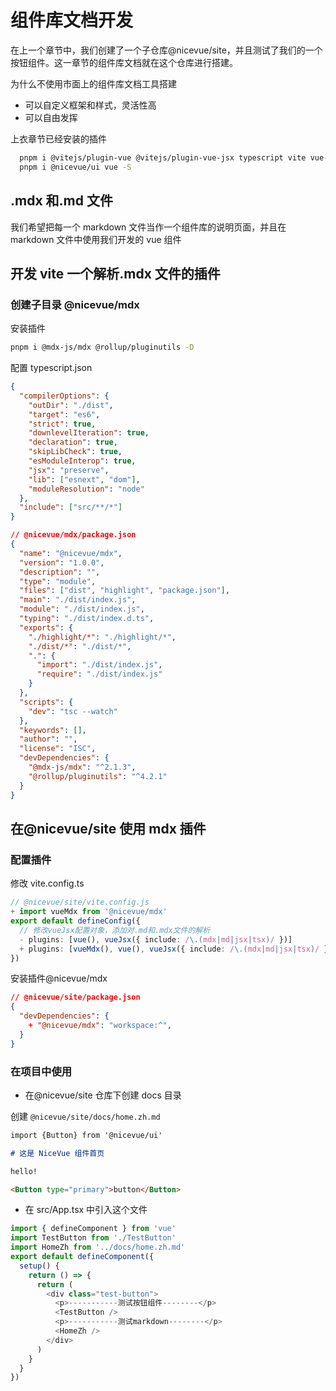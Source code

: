 # 组件库文档开发

在上一个章节中，我们创建了一个子仓库@nicevue/site，并且测试了我们的一个按钮组件。这一章节的组件库文档就在这个仓库进行搭建。

为什么不使用市面上的组件库文档工具搭建

- 可以自定义框架和样式，灵活性高
- 可以自由发挥

上衣章节已经安装的插件

```sh
  pnpm i @vitejs/plugin-vue @vitejs/plugin-vue-jsx typescript vite vue-tsc -D
  pnpm i @nicevue/ui vue -S
```

## .mdx 和.md 文件

我们希望把每一个 markdown 文件当作一个组件库的说明页面，并且在 markdown 文件中使用我们开发的 vue 组件

## 开发 vite 一个解析.mdx 文件的插件

### 创建子目录 @nicevue/mdx

安装插件

```sh
pnpm i @mdx-js/mdx @rollup/pluginutils -D
```

配置 typescript.json

```json
{
  "compilerOptions": {
    "outDir": "./dist",
    "target": "es6",
    "strict": true,
    "downlevelIteration": true,
    "declaration": true,
    "skipLibCheck": true,
    "esModuleInterop": true,
    "jsx": "preserve",
    "lib": ["esnext", "dom"],
    "moduleResolution": "node"
  },
  "include": ["src/**/*"]
}
```

```json
// @nicevue/mdx/package.json
{
  "name": "@nicevue/mdx",
  "version": "1.0.0",
  "description": "",
  "type": "module",
  "files": ["dist", "highlight", "package.json"],
  "main": "./dist/index.js",
  "module": "./dist/index.js",
  "typing": "./dist/index.d.ts",
  "exports": {
    "./highlight/*": "./highlight/*",
    "./dist/*": "./dist/*",
    ".": {
      "import": "./dist/index.js",
      "require": "./dist/index.js"
    }
  },
  "scripts": {
    "dev": "tsc --watch"
  },
  "keywords": [],
  "author": "",
  "license": "ISC",
  "devDependencies": {
    "@mdx-js/mdx": "^2.1.3",
    "@rollup/pluginutils": "^4.2.1"
  }
}
```

## 在@nicevue/site 使用 mdx 插件

### 配置插件

修改 vite.config.ts

```ts
// @nicevue/site/vite.config.js
+ import vueMdx from '@nicevue/mdx'
export default defineConfig({
  // 修改vueJsx配置对象，添加对.md和.mdx文件的解析
  - plugins: [vue(), vueJsx({ include: /\.(mdx|md|jsx|tsx)/ })]
  + plugins: [vueMdx(), vue(), vueJsx({ include: /\.(mdx|md|jsx|tsx)/ })]
})
```

安装插件@nicevue/mdx

```json
// @nicevue/site/package.json
{
  "devDependencies": {
    + "@nicevue/mdx": "workspace:^",
  }
}
```

### 在项目中使用

- 在@nicevue/site 仓库下创建 docs 目录

创建 `@nicevue/site/docs/home.zh.md`

```md
import {Button} from '@nicevue/ui'

# 这是 NiceVue 组件首页

hello!

<Button type="primary">button</Button>
```

- 在 src/App.tsx 中引入这个文件

```ts
import { defineComponent } from 'vue'
import TestButton from './TestButton'
import HomeZh from '../docs/home.zh.md'
export default defineComponent({
  setup() {
    return () => {
      return (
        <div class="test-button">
          <p>-----------测试按钮组件--------</p>
          <TestButton />
          <p>-----------测试markdown--------</p>
          <HomeZh />
        </div>
      )
    }
  }
})
```
